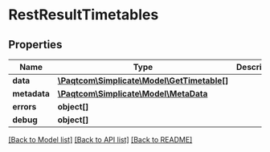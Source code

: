 # RestResultTimetables

## Properties

 Name         | Type                                                        | Description | Notes      
--------------|-------------------------------------------------------------|-------------|------------
 **data**     | [**\Paqtcom\Simplicate\Model\GetTimetable[]**](GetTimetable.md) |             | [optional] 
 **metadata** | [**\Paqtcom\Simplicate\Model\MetaData**](MetaData.md)           |             | [optional] 
 **errors**   | **object[]**                                                |             | [optional] 
 **debug**    | **object[]**                                                |             | [optional] 

[[Back to Model list]](../README.md#documentation-for-models) [[Back to API list]](../README.md#documentation-for-api-endpoints) [[Back to README]](../README.md)


